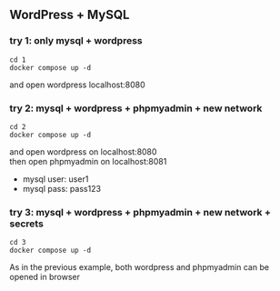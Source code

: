 ## WordPress + MySQL

### try 1: only mysql + wordpress

```
cd 1
docker compose up -d
```
and open wordpress localhost:8080<br>


### try 2: mysql + wordpress + phpmyadmin + new network

```
cd 2
docker compose up -d
```

and open wordpress on localhost:8080<br>
then open phpmyadmin on localhost:8081<br>
* mysql user: user1
* mysql pass: pass123


### try 3: mysql + wordpress + phpmyadmin + new network + secrets

```
cd 3
docker compose up -d
```

As in the previous example, both wordpress and phpmyadmin can be opened in browser<br>


